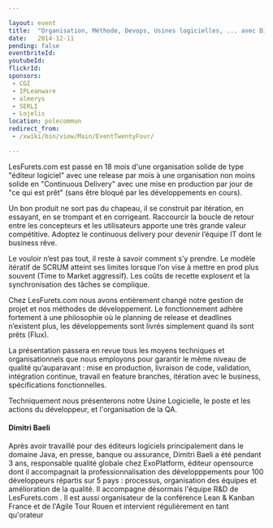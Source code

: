 ```yaml
---

layout: event
title:  "Organisation, Méthode, Devops, Usines logicielles, ... avec Dimitri Baeli"
date:   2014-12-11
pending: false
eventbriteId:
youtubeId:
flickrId: 
sponsors:
 - CGI
 - IPLeanware
 - almerys
 - SERLI
 - Lojelis
location: polecommun
redirect_from:
 - /xwiki/bin/view/Main/EventTwentyFour/

---
```


LesFurets.com est passé en 18 mois d'une organisation solide de type "éditeur logiciel" avec une release par mois à une organisation non moins solide en "Continuous Delivery" avec une mise en production par jour de "ce qui est prêt" (sans être bloqué par les développements en cours).

Un bon produit ne sort pas du chapeau, il se construit par itération, en essayant, en se trompant et en corrigeant. Raccourcir la boucle de retour entre les concepteurs et les utilisateurs apporte une très grande valeur compétitive. Adoptez le continuous delivery pour devenir l’équipe IT dont le business rêve.

Le vouloir n’est pas tout, il reste à savoir comment s’y prendre. Le modèle itératif de SCRUM atteint ses limites lorsque l’on vise à mettre en prod plus souvent (Time to Market aggressif). Les coûts de recette explosent et la synchronisation des tâches se complique.

Chez LesFurets.com nous avons entièrement changé notre gestion de projet et nos méthodes de développement. Le fonctionnement adhère fortement à une philosophie où le planning de release et deadlines n’existent plus, les développements sont livrés simplement quand ils sont prêts (Flux).

La présentation passera en revue tous les moyens techniques et organisationnels que nous employons pour garantir le même niveau de qualité qu’auparavant : mise en production, livraison de code, validation, intégration continue, travail en feature branches, itération avec le business, spécifications fonctionnelles.

Techniquement nous présenterons notre Usine Logicielle, le poste et les actions du développeur, et l'organisation de la QA.

#### Dimitri Baeli

Après avoir travaillé pour des éditeurs logiciels principalement dans le domaine Java, en presse, banque ou assurance, Dimitri Baeli a été pendant 3 ans, responsable qualité globale chez ExoPlatform, éditeur opensource dont il accompagnait la professionnalisation des développpements pour 100 développeurs répartis sur 5 pays : processus, organisation des équipes et amélioration de la qualité. Il accompagne désormais l'équipe R&D de LesFurets.com . Il est aussi organisateur de la conférence Lean & Kanban France et de l'Agile Tour Rouen et intervient régulièrement en tant qu'orateur


